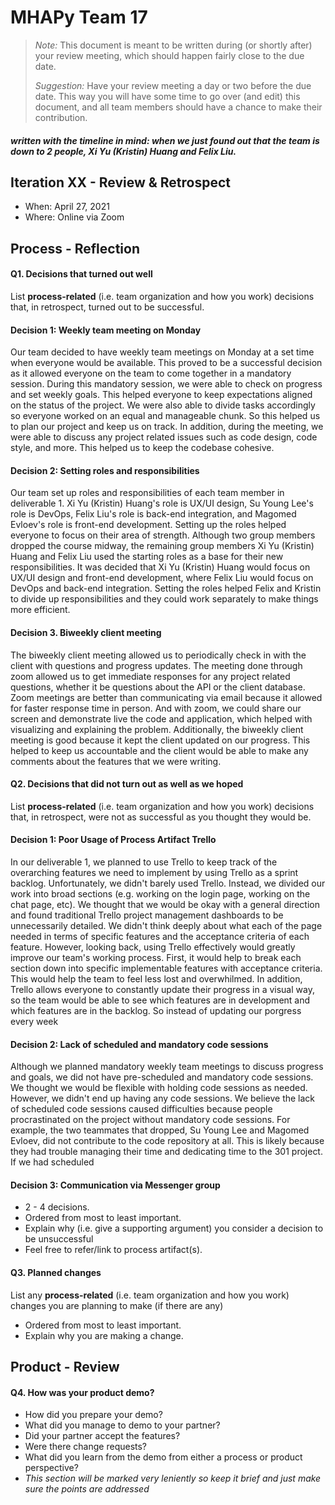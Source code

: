 # MHAPy Team 17

 > _Note:_ This document is meant to be written during (or shortly after) your review meeting, which should happen fairly close to the due date.      
 >      
 > _Suggestion:_ Have your review meeting a day or two before the due date. This way you will have some time to go over (and edit) this document, and all team members should have a chance to make their contribution.

##### written with the timeline in mind: when we just found out that the team is down to 2 people, Xi Yu (Kristin) Huang and Felix Liu.

## Iteration XX - Review & Retrospect

 * When: April 27, 2021
 * Where: Online via Zoom

## Process - Reflection


#### Q1. Decisions that turned out well

List **process-related** (i.e. team organization and how you work) decisions that, in retrospect, turned out to be successful.

#### Decision 1: Weekly team meeting on Monday 

Our team decided to have weekly team meetings on Monday at a set time when everyone would be available. This proved to be a successful decision as it allowed everyone on the team to come together in a mandatory session. During this mandatory session, we were able to check on progress and set weekly goals. This helped everyone to keep expectations aligned on the status of the project. We were also able to divide tasks accordingly so everyone worked on an equal and manageable chunk. So this helped us to plan our project and keep us on track. In addition, during the meeting, we were able to discuss any project related issues such as code design, code style, and more. This helped us to keep the codebase cohesive.

#### Decision 2: Setting roles and responsibilities

Our team set up roles and responsibilities of each team member in deliverable 1. Xi Yu (Kristin) Huang's role is UX/UI design, Su Young Lee's role is DevOps, Felix Liu's role is back-end integration, and Magomed Evloev's role is front-end development. Setting up the roles helped everyone to focus on their area of strength. Although two group members dropped the course midway, the remaining group members Xi Yu (Kristin) Huang and Felix Liu used the starting roles as a base for their new responsibilities. It was decided that Xi Yu (Kristin) Huang would focus on UX/UI design and front-end development, where Felix Liu would focus on DevOps and back-end integration. Setting the roles helped Felix and Kristin to divide up responsibilities and they could work separately to make things more efficient.

#### Decision 3. Biweekly client meeting

The biweekly client meeting allowed us to periodically check in with the client with questions and progress updates. The meeting done through zoom allowed us to get immediate responses for any project related questions, whether it be questions about the API or the client database. Zoom meetings are better than communicating via email because it allowed for faster response time in person. And with zoom, we could share our screen and demonstrate live the code and application, which helped with visualizing and explaining the problem. Additionally, the biweekly client meeting is good because it kept the client updated on our progress. This helped to keep us accountable and the client would be able to make any comments about the features that we were writing.

#### Q2. Decisions that did not turn out as well as we hoped

List **process-related** (i.e. team organization and how you work) decisions that, in retrospect, were not as successful as you thought they would be.

#### Decision 1: Poor Usage of Process Artifact Trello

In our deliverable 1, we planned to use Trello to keep track of the overarching features we need to implement by using Trello as a sprint backlog. Unfortunately, we didn't barely used Trello. Instead, we divided our work into broad sections (e.g. working on the login page, working on the chat page, etc). We thought that we would be okay with a general direction and found traditional Trello project management dashboards to be unnecessarily detailed. We didn't think deeply about what each of the page needed in terms of specific features and the acceptance criteria of each feature. However, looking back, using Trello effectively would greatly improve our team's working process. First, it would help to break each section down into specific implementable features with acceptance criteria. This would help the team to feel less lost and overwhilmed. In addition, Trello allows everyone to constantly update their progress in a visual way, so the team would be able to see which features are in development and which features are in the backlog. So instead of updating our porgress every week 
#### Decision 2: Lack of scheduled and mandatory code sessions

Although we planned mandatory weekly team meetings to discuss progress and goals, we did not have pre-scheduled and mandatory code sessions. We thought we would be flexible with holding code sessions as needed. However, we didn't end up having any code sessions. We believe the lack of scheduled code sessions caused difficulties because people procrastinated on the project without mandatory code sessions. For example, the two teammates that dropped, Su Young Lee and Magomed Evloev, did not contribute to the code repository at all. This is likely because they had trouble managing their time and dedicating time to the 301 project. If we had scheduled 

#### Decision 3: Communication via Messenger group



 * 2 - 4 decisions.
 * Ordered from most to least important.
 * Explain why (i.e. give a supporting argument) you consider a decision to be unsuccessful
 * Feel free to refer/link to process artifact(s).


#### Q3. Planned changes

List any **process-related** (i.e. team organization and how you work) changes you are planning to make (if there are any)

 * Ordered from most to least important.
 * Explain why you are making a change.


## Product - Review

#### Q4. How was your product demo?
 * How did you prepare your demo?
 * What did you manage to demo to your partner?
 * Did your partner accept the features?
 * Were there change requests?
 * What did you learn from the demo from either a process or product perspective?
 * *This section will be marked very leniently so keep it brief and just make sure the points are addressed*

